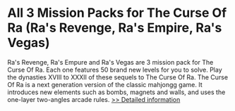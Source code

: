 # All 3 Mission Packs for The Curse Of Ra (Ra's Revenge, Ra's Empire, Ra's Vegas)
Ra's Revenge, Ra's Empure and Ra's Vegas are 3 mission pack for The Curse Of Ra. Each one features 50 brand new levels for you to solve. Play the dynasties XVIII to XXXII of these sequels to The Curse Of Ra.
The Curse Of Ra is a next generation version of the classic mahjongg game. It introduces new elements such as bombs, magnets and walls, and uses the one-layer two-angles arcade rules.
[>> Detailed information](https://secure.shareit.com/shareit/product.html?productid=173430&affiliateid=200057808)